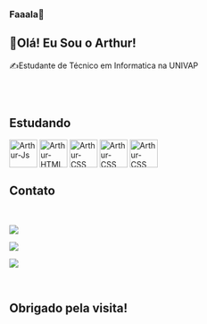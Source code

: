 ### Faaala🤙

## 🐉Olá! Eu Sou o Arthur!

✍Estudante de Técnico em Informatica na UNIVAP

##

<div style="display: inline_block"><br>
  <h2>Estudando</h2>
  <img align="center" alt="Arthur-Js" height="50" width="50" src="https://cdn.jsdelivr.net/gh/devicons/devicon/icons/javascript/javascript-original.svg">
  <img align="center" alt="Arthur-HTML" height="50" width="50" src="https://cdn.jsdelivr.net/gh/devicons/devicon/icons/html5/html5-original.svg" />
  <img align="center" alt="Arthur-CSS" height="50" width="50" src="https://cdn.jsdelivr.net/gh/devicons/devicon/icons/css3/css3-original.svg">
  <img align="center" alt="Arthur-CSS" height="50" width="50" src="https://cdn.jsdelivr.net/gh/devicons/devicon/icons/nodejs/nodejs-original-wordmark.svg">
  <img align="center" alt="Arthur-CSS" height="50" width="50" src="https://cdn.jsdelivr.net/gh/devicons/devicon/icons/python/python-original.svg">
</div>

##

<h2>Contato</h2>
<div style="display: inline_block"><br> 
  
  <a href="https://www.instagram.com/arthur.oliveira_dev/?hl=pt-br" target="_blank"><img src="https://img.shields.io/badge/-Instagram-%23E4405F?style=for-the-badge&logo=instagram&logoColor=white" target="_blank"></a>
  
  <a href = "mailto:arthur.h.s.c.r.deoliveira@gmail.com"><img src="https://img.shields.io/badge/-Gmail-%23333?style=for-the-badge&logo=gmail&logoColor=white" target="_blank"></a>
  
  <a href="https://www.linkedin.com/in/arthur-h-s-c-r-oliveira-5b60911b6/" target="_blank"><img src="https://img.shields.io/badge/-LinkedIn-%230077B5?     style=for-the-badge&logo=linkedin&logoColor=white" target="_blank"></a> 
</div>  
  
  <br>
  
  <h2>Obrigado pela visita!</h2>       
